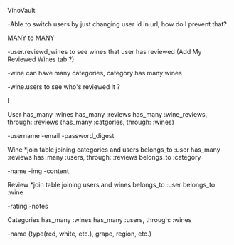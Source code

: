 VinoVault



  -Able to switch users by just changing user id in url, how do I prevent that?  







MANY to MANY

-user.reviewd_wines to see wines that user has reviewed (Add My Reviewed Wines tab ?)

-wine can have many categories, category has many wines


-wine.users to see who's reviewed it  ?





l







User
  has_many :wines
  has_many :reviews
  has_many :wine_reviews, through: :reviews
  (has_many :catgories, through: :wines)

  -username
  -email
  -password_digest


Wine *join table joining categories and users
  belongs_to :user
  has_many :reviews
  has_many :users, through: :reviews
  belongs_to :category

  -name
  -img
  -content

Review *join table joining users and wines
  belongs_to :user
  belongs_to :wine

  -rating
  -notes

Categories
  has_many :wines
  has_many :users, through: :wines

  -name (type(red, white, etc.), grape, region, etc.)


